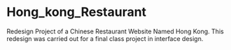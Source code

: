 # Hong_kong_Restaurant
Redesign Project of a Chinese Restaurant Website Named Hong Kong. This redesign was carried out for a final class project in interface design.
